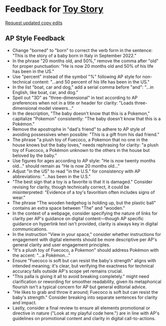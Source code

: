 # Feedback for [Toy Story](https://mandiuu.github.io/toystory/)

[Request updated copy edits](https://github.com/jsoma/data-studio-projects-2024/issues/new/choose)

## AP Style Feedback

- Change "borned" to "born" to correct the verb form in the sentence: "This is the story of a baby born in Italy in September 2022."
- In the phrase "20 months old, and 50%," remove the comma after "old" for proper punctuation: "He is now 20 months old and 50% of his life has been in the US."
- Use "percent" instead of the symbol "%" following AP style for non-technical content: "...and 50 percent of his life has been in the US."
- In the list "boat, car and dog," add a serial comma before "and": "...in English, like boat, car, and dog."
- Spell out "3D" as "three-dimensional" in text according to AP preferences when not in a title or header for clarity: "Loads three-dimensional model viewers..."
- In the description, "The baby doesn't know that this is a Pokemon," capitalize "Pokemon" consistently: "The baby doesn't know that this is a Pokémon."
- Remove the apostrophe in "dad's friend" to adhere to AP style of avoiding possessives when possible: "This is a gift from his dad friend."
- The phrase "a plush toy of Fuecoco, a Pokemon that no one in the house knows but the baby loves," needs rephrasing for clarity: "a plush toy of Fuecoco, a Pokémon unknown to the others in the house but beloved by the baby."
- Use figures for ages according to AP style: "He is now twenty months old..." should remain as "He is now 20 months old..."
- Adjust "in the US" to read "in the U.S." for consistency with AP abbreviations: "...has been in the U.S."
- "The best sign that a toy is a favorite is that it is damaged." Consider revising for clarity, though technically correct, it could be misinterpreted: "Evidence of a toy's favoritism often includes signs of wear."
- The phrase "The  wooden hedgehog is holding up, but the plastic ball" contains an extra space between "The" and "wooden."
- In the context of a webpage, consider specifying the nature of links for clarity per AP's guidance on digital content—though AP specific guidance on hyperlink text isn't provided, clarity is always key in digital communications.
- In the instruction "View in your space," consider whether instructions for engagement with digital elements should be more descriptive per AP's general clarity and user engagement principles.
- "It's a plush toy of Fuecoco, a Pokemon" should address Pokémon with the accent: "...a Pokémon..."
- Ensure "Fuecoco is soft but can resist the baby's strength" aligns with intended meaning; it's clear, but verifying the exactness for technical accuracy falls outside AP's scope yet remains crucial.
- "This palla is giving it all to avoid breaking completely." might need clarification or rewording for smoother readability, given its metaphorical flourish isn't a typical concern for AP but general editorial advice.
- "He likes to grab and throw it around; Fuecoco is soft but can resist the baby's strength." Consider breaking into separate sentences for clarity and impact.
- Lastly, consider a final review to ensure all elements promotional or directive in nature ("Look at my playful code here.") are in line with AP's guidelines on promotional content and clarity in digital call-to-actions.